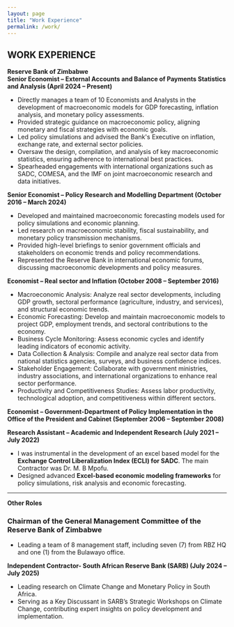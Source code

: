 ```yaml
---
layout: page
title: "Work Experience"
permalink: /work/
---
```


## WORK EXPERIENCE

 **Reserve Bank of Zimbabwe**  
**Senior Economist – External Accounts and Balance of Payments Statistics and Analysis (April 2024 – Present)**  
- Directly manages a team of 10 Economists and Analysts in the development of macroeconomic models for GDP forecasting, inflation analysis, and monetary policy assessments.  
- Provided strategic guidance on macroeconomic policy, aligning monetary and fiscal strategies with economic goals.  
- Led policy simulations and advised the Bank's Executive on inflation, exchange rate, and external sector policies. 
- Oversaw the design, compilation, and analysis of key macroeconomic statistics, ensuring adherence to international best practices.  
- Spearheaded engagements with international organizations such as SADC, COMESA, and the IMF on joint macroeconomic research and data initiatives.  

**Senior Economist – Policy Research and Modelling Department (October 2016 – March 2024)**  
- Developed and maintained macroeconomic forecasting models used for policy simulations and economic planning.  
- Led research on macroeconomic stability, fiscal sustainability, and monetary policy transmission mechanisms.  
- Provided high-level briefings to senior government officials and stakeholders on economic trends and policy recommendations.  
- Represented the Reserve Bank in international economic forums, discussing macroeconomic developments and policy measures.  

 **Economist – Real sector and Inflation (October 2008 – September 2016)**  
- Macroeconomic Analysis: Analyze real sector developments, including GDP growth, sectoral performance (agriculture, industry, and services), and structural economic trends.
- Economic Forecasting: Develop and maintain macroeconomic models to project GDP, employment trends, and sectoral contributions to the economy.
- Business Cycle Monitoring: Assess economic cycles and identify leading indicators of economic activity.
- Data Collection & Analysis: Compile and analyze real sector data from national statistics agencies, surveys, and business confidence indices.
- Stakeholder Engagement: Collaborate with government ministries, industry associations, and international organizations to enhance real sector performance.
- Productivity and Competitiveness Studies: Assess labor productivity, technological adoption, and competitiveness within different sectors.

**Economist – Government-Department of Policy Implementation in the Office of the President and Cabinet (September 2006 – September 2008)**  

**Research Assistant – Academic and Independent Research (July 2021 – July 2022)**  
- I was instrumental in the development of an excel based model for the **Exchange Control Liberalization Index (ECLI) for SADC**. The main Contractor was Dr. M. B Mpofu.   
- Designed advanced **Excel-based economic modeling frameworks** for policy simulations, risk analysis and economic forecasting.  

---

**Other Roles**  
### **Chairman of the General Management Committee of the Reserve Bank of Zimbabwe**
- Leading a team of 8 management staff, including seven (7) from RBZ HQ and one (1) from the Bulawayo office.  

**Independent Contractor- South African Reserve Bank (SARB) (July 2024 – July 2025)**
- Leading research on Climate Change and Monetary Policy in South Africa.  
- Serving as a Key Discussant in SARB’s Strategic Workshops on Climate Change, contributing expert insights on policy development and implementation.  
